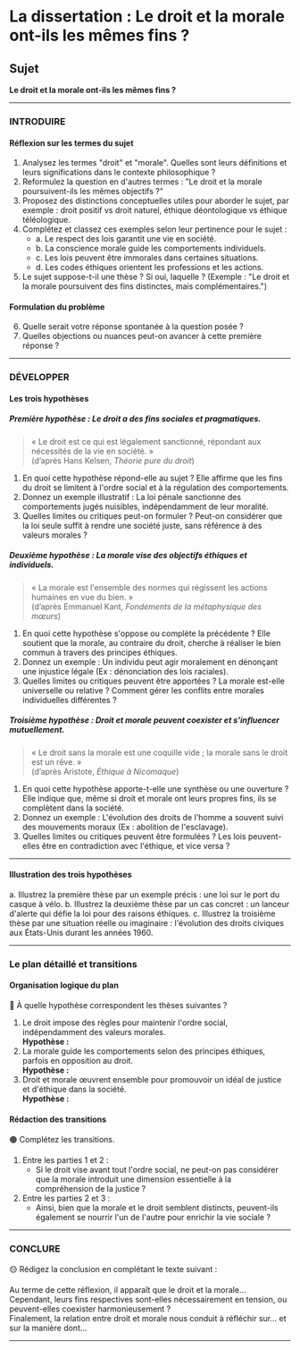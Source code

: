 # La dissertation : Le droit et la morale ont-ils les mêmes fins ?

## Sujet
**Le droit et la morale ont-ils les mêmes fins ?**

---

### INTRODUIRE

#### Réflexion sur les termes du sujet

1. Analysez les termes "droit" et "morale". Quelles sont leurs définitions et leurs significations dans le contexte philosophique ?
2. Reformulez la question en d'autres termes : "Le droit et la morale poursuivent-ils les mêmes objectifs ?" 
3. Proposez des distinctions conceptuelles utiles pour aborder le sujet, par exemple : droit positif vs droit naturel, éthique déontologique vs éthique téléologique.
4. Complétez et classez ces exemples selon leur pertinence pour le sujet :
   - a. Le respect des lois garantit une vie en société.
   - b. La conscience morale guide les comportements individuels.
   - c. Les lois peuvent être immorales dans certaines situations.
   - d. Les codes éthiques orientent les professions et les actions.
5. Le sujet suppose-t-il une thèse ? Si oui, laquelle ? (Exemple : "Le droit et la morale poursuivent des fins distinctes, mais complémentaires.")

#### Formulation du problème

6. Quelle serait votre réponse spontanée à la question posée ? 
7. Quelles objections ou nuances peut-on avancer à cette première réponse ?

---

### DÉVELOPPER

#### Les trois hypothèses

##### Première hypothèse : Le droit a des fins sociales et pragmatiques.

> « Le droit est ce qui est légalement sanctionné, répondant aux nécessités de la vie en société. »  
> (d’après Hans Kelsen, *Théorie pure du droit*)

1. En quoi cette hypothèse répond-elle au sujet ? Elle affirme que les fins du droit se limitent à l'ordre social et à la régulation des comportements.
2. Donnez un exemple illustratif : La loi pénale sanctionne des comportements jugés nuisibles, indépendamment de leur moralité.
3. Quelles limites ou critiques peut-on formuler ? Peut-on considérer que la loi seule suffit à rendre une société juste, sans référence à des valeurs morales ?

##### Deuxième hypothèse : La morale vise des objectifs éthiques et individuels.

> « La morale est l'ensemble des normes qui régissent les actions humaines en vue du bien. »  
> (d’après Emmanuel Kant, *Fondements de la métaphysique des mœurs*)

1. En quoi cette hypothèse s'oppose ou complète la précédente ? Elle soutient que la morale, au contraire du droit, cherche à réaliser le bien commun à travers des principes éthiques.
2. Donnez un exemple : Un individu peut agir moralement en dénonçant une injustice légale (Ex : dénonciation des lois raciales).
3. Quelles limites ou critiques peuvent être apportées ? La morale est-elle universelle ou relative ? Comment gérer les conflits entre morales individuelles différentes ?

##### Troisième hypothèse : Droit et morale peuvent coexister et s'influencer mutuellement.

> « Le droit sans la morale est une coquille vide ; la morale sans le droit est un rêve. »  
> (d’après Aristote, *Éthique à Nicomaque*)

1. En quoi cette hypothèse apporte-t-elle une synthèse ou une ouverture ? Elle indique que, même si droit et morale ont leurs propres fins, ils se complètent dans la société.
2. Donnez un exemple : L'évolution des droits de l'homme a souvent suivi des mouvements moraux (Ex : abolition de l'esclavage).
3. Quelles limites ou critiques peuvent être formulées ? Les lois peuvent-elles être en contradiction avec l'éthique, et vice versa ?

---

#### Illustration des trois hypothèses

a. Illustrez la première thèse par un exemple précis : une loi sur le port du casque à vélo.
b. Illustrez la deuxième thèse par un cas concret : un lanceur d'alerte qui défie la loi pour des raisons éthiques.
c. Illustrez la troisième thèse par une situation réelle ou imaginaire : l'évolution des droits civiques aux États-Unis durant les années 1960.

---

### Le plan détaillé et transitions

#### Organisation logique du plan

🔴 À quelle hypothèse correspondent les thèses suivantes ?

1. Le droit impose des règles pour maintenir l'ordre social, indépendamment des valeurs morales.  
   **Hypothèse :**
2. La morale guide les comportements selon des principes éthiques, parfois en opposition au droit.  
   **Hypothèse :**
3. Droit et morale œuvrent ensemble pour promouvoir un idéal de justice et d'éthique dans la société.  
   **Hypothèse :**

#### Rédaction des transitions

🟠 Complétez les transitions.

1. Entre les parties 1 et 2 :  
   - Si le droit vise avant tout l'ordre social, ne peut-on pas considérer que la morale introduit une dimension essentielle à la compréhension de la justice ?
2. Entre les parties 2 et 3 :  
   - Ainsi, bien que la morale et le droit semblent distincts, peuvent-ils également se nourrir l'un de l'autre pour enrichir la vie sociale ?

---

### CONCLURE

🟡 Rédigez la conclusion en complétant le texte suivant :

Au terme de cette réflexion, il apparaît que le droit et la morale…  
Cependant, leurs fins respectives sont-elles nécessairement en tension, ou peuvent-elles coexister harmonieusement ?  
Finalement, la relation entre droit et morale nous conduit à réfléchir sur… et sur la manière dont… 

---